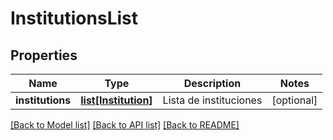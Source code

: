 # InstitutionsList

## Properties
Name | Type | Description | Notes
------------ | ------------- | ------------- | -------------
**institutions** | [**list[Institution]**](Institution.md) | Lista de instituciones | [optional] 

[[Back to Model list]](../README.md#documentation-for-models) [[Back to API list]](../README.md#documentation-for-api-endpoints) [[Back to README]](../README.md)

